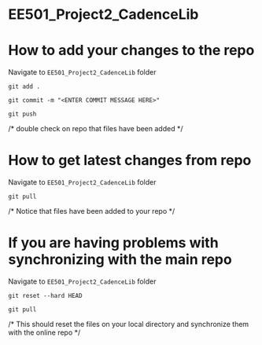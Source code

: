 # EE501_Project2_CadenceLib

# How to add your changes to the repo
Navigate to ```EE501_Project2_CadenceLib``` folder

```git add .```

```git commit -m "<ENTER COMMIT MESSAGE HERE>"```

```git push```

/* double check on repo that files have been added */

# How to get latest changes from repo
Navigate to ```EE501_Project2_CadenceLib``` folder

```git pull```

/* Notice that files have been added to your repo */

# If you are having problems with synchronizing with the main repo
Navigate to ```EE501_Project2_CadenceLib``` folder

```git reset --hard HEAD```

```git pull```

/* This should reset the files on your local directory and synchronize them with the online repo */
